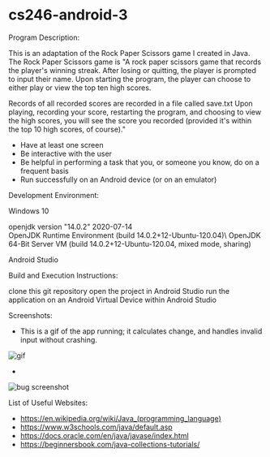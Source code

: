 # cs246-android-3

Program Description: 

This is an adaptation of the Rock Paper Scissors game I created in Java.
The Rock Paper Scissors game is
"A rock paper scissors game that records the player's winning streak.
After losing or quitting, the player is prompted to input their name.
Upon starting the program, the player can choose to either play or view the top ten high scores.

Records of all recorded scores are recorded in a file called save.txt
Upon playing, recording your score, restarting the program, and choosing to view the high scores, you will see the score you recorded (provided it's within the top 10 high scores, of course)."

- Have at least one screen
- Be interactive with the user
- Be helpful in performing a task that you, or someone you know, do on a frequent basis
- Run successfully on an Android device (or on an emulator) 


Development Environment: 

Windows 10

openjdk version "14.0.2" 2020-07-14\
OpenJDK Runtime Environment (build 14.0.2+12-Ubuntu-120.04)\ 
OpenJDK 64-Bit Server VM (build 14.0.2+12-Ubuntu-120.04, mixed mode, sharing)

Android Studio

Build and Execution Instructions:

clone this git repository
open the project in Android Studio
run the application on an Android Virtual Device within Android Studio


Screenshots:

- This is a gif of the app running; it calculates change, and handles invalid input without crashing.

![gif]()

- 

![bug screenshot]()


List of Useful Websites:

- https://en.wikipedia.org/wiki/Java_(programming_language)
- https://www.w3schools.com/java/default.asp
- https://docs.oracle.com/en/java/javase/index.html
- https://beginnersbook.com/java-collections-tutorials/


